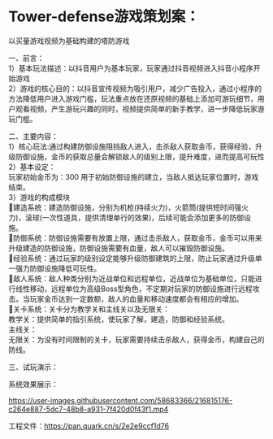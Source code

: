 # Tower-defense游戏策划案：

以买量游戏视频为基础构建的塔防游戏

一、前言：<br>
 1）基本玩法描述：以抖音用户为基本玩家，玩家通过抖音视频进入抖音小程序开始游戏<br>
 2）游戏的核心目的：以抖音宣传视频为吸引用户，减少广告投入，通过小程序的方法降低用户进入游戏门槛，玩法重点放在还原视频的基础上添加可游玩细节，用户观看视频，产生游玩兴趣的同时，视频提供简单的新手教学，进一步降低玩家游玩门槛。<br>

二、主要内容：<br>
 1）核心玩法:通过构建防御设施阻挡敌人进入，击杀敌人获取金币，获得经验，升级防御设施，金币的获取总量会解锁敌人的级别上限，提升难度，进而提高可玩性<br>
 2）基本设定：<br>
玩家初始金币为：300 用于初始防御设施的建立，当敌人抵达玩家位置时，游戏结束。<br>
 3）游戏的构成模块<br>
    建造系统：建造防御设施，分别为机枪(持续火力)，火箭筒(提供短时间强火力)，滚球(一次性道具，提供清理单行的效果)，后续可能会添加更多的防御设施。<br>
    防御系统：防御设施需要有放置上限，通过击杀敌人，获取金币，金币可以用来升级建造的防御设施，防御设施需要有血量，敌人可以摧毁防御设施。<br>
    经验系统：通过玩家的级别设定能够升级防御建筑的上限，防止玩家通过升级单一强力防御设施降低可玩性。<br>
    敌人系统：敌人种类分别为近战单位和远程单位，近战单位为基础单位，只能进行线性移动，远程单位为高级Boss型角色，不定期对玩家的防御设施进行远程攻击。当玩家金币达到一定数额，敌人的血量和移动速度都会有相应的增加。<br>
    关卡系统：关卡分为教学关和主线关以及无限关：<br>
    教学关：提供简单的指引系统，使玩家了解，建造，防御和经验系统。<br>
    主线关：<br>
    无限关：为没有时间限制的关卡，玩家需要持续击杀敌人，获得金币，构建自己的防线。<br>
    
三、试玩演示：<br>

系统效果展示：<br>

https://user-images.githubusercontent.com/58683366/216815176-c264e887-5dc7-48b8-a931-7f420d0f43f1.mp4


工程文件：https://pan.quark.cn/s/2e2e9ccf1d76
